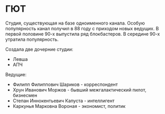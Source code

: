# ГЮТ

Студия, существующая на базе одноименного канала. Особую популярность канал получил в 88 году с приходом новых ведущих.
В первой половине 90-х выпустила ряд блокбастеров. В середине 90-х утратила популярность. 

Создала две дочерние студии:

*   Левша
*   АПЧ

Ведущие:

*   Филипп Филиппович Шариков - корреспондент
*   Хрун Иванович Моржов - бывший межгалактический пилот, бизнесмен
*   Степан Иннокентьевич Капуста - интеллигент
*   Каркунья Марковна Вороная - экономист, политик
